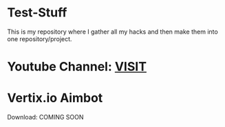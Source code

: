 # Test-Stuff
This is my repository where I gather all my hacks and then make them into one repository/project.

# Youtube Channel: [VISIT](https://www.youtube.com/channel/UCmSGL7VcTxQRUdifsJqgOSQ)

# Vertix.io Aimbot

Download: COMING SOON
